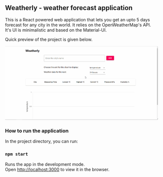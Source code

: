 ## Weatherly - weather forecast application
This is a React powered web application that lets you get an upto 5 days forecast for any city in the world. It relies on the OpenWeatherMap's API. It's UI is minimalistic and based on the Material-UI.

Quick preview of the project is given below.

![Weatherly Demo](demo/demo.gif)


### How to run the application

In the project directory, you can run:

### `npm start`

Runs the app in the development mode.<br />
Open [http://localhost:3000](http://localhost:3000) to view it in the browser.


